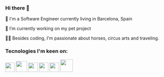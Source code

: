 ### Hi there 👋

🏮 I'm a Software Engineer currently living in Barcelona, Spain

🔭 I’m currently working on my pet project

🤸‍♀️ Besides coding, I'm passionate about horses, circus arts and traveling.

### Tecnologies I'm keen on:
  <div display="flex">
    <img width="30px" src="https://cdn.worldvectorlogo.com/logos/angular-icon.svg"/>
    <img width="35px" src="https://upload.wikimedia.org/wikipedia/commons/thumb/4/4c/Typescript_logo_2020.svg/1024px-Typescript_logo_2020.svg.png" />
    <img width="30px" src="https://www.pinpng.com/pngs/m/208-2082662_logo-nestjs-nest-js-hd-png-download.png" />
    <img width="30px" src="https://upload.wikimedia.org/wikipedia/commons/1/17/GraphQL_Logo.svg" />
    <img width="30px" src="https://upload.wikimedia.org/wikipedia/commons/a/a7/React-icon.svg" />
    <img width="40px" src="file:///Users/thaistcosta/Downloads/nodejs.svg" />
  <div>



<!--
**thaistcosta/thaistcosta** is a ✨ _special_ ✨ repository because its `README.md` (this file) appears on your GitHub profile.

Here are some ideas to get you started:

- 🔭 I’m currently working on ...
- 🌱 I’m currently learning ...
- 👯 I’m looking to collaborate on ...
- 🤔 I’m looking for help with ...
- 💬 Ask me about ...
- 📫 How to reach me: ...
- 😄 Pronouns: ...
- ⚡ Fun fact: ...
-->
